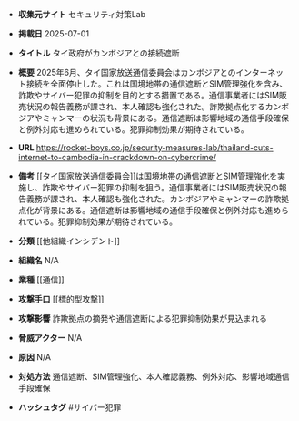 - **収集元サイト**
セキュリティ対策Lab

- **掲載日**
2025-07-01

- **タイトル**
タイ政府がカンボジアとの接続遮断

- **概要**
2025年6月、タイ国家放送通信委員会はカンボジアとのインターネット接続を全面停止した。これは国境地帯の通信遮断とSIM管理強化を含み、詐欺やサイバー犯罪の抑制を目的とする措置である。通信事業者にはSIM販売状況の報告義務が課され、本人確認も強化された。詐欺拠点化するカンボジアやミャンマーの状況も背景にある。通信遮断は影響地域の通信手段確保と例外対応も進められている。犯罪抑制効果が期待されている。

- **URL**
https://rocket-boys.co.jp/security-measures-lab/thailand-cuts-internet-to-cambodia-in-crackdown-on-cybercrime/

- **備考**
[[タイ国家放送通信委員会]]は国境地帯の通信遮断とSIM管理強化を実施し、詐欺やサイバー犯罪の抑制を狙う。通信事業者にはSIM販売状況の報告義務が課され、本人確認も強化された。カンボジアやミャンマーの詐欺拠点化が背景にある。通信遮断は影響地域の通信手段確保と例外対応も進められている。犯罪抑制効果が期待されている。

- **分類**
[[他組織インシデント]]

- **組織名**
N/A

- **業種**
[[通信]]

- **攻撃手口**
[[標的型攻撃]]

- **攻撃影響**
詐欺拠点の摘発や通信遮断による犯罪抑制効果が見込まれる

- **脅威アクター**
N/A

- **原因**
N/A

- **対処方法**
通信遮断、SIM管理強化、本人確認義務、例外対応、影響地域通信手段確保

- **ハッシュタグ**
#サイバー犯罪
